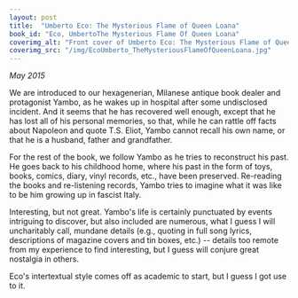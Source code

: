 ```yaml
---
layout: post
title:  "Umberto Eco: The Mysterious Flame of Queen Loana"
book_id: "Eco, UmbertoThe Mysterious Flame Of Queen Loana"
coverimg_alt: "Front cover of Umberto Eco: The Mysterious Flame of Queen Loana"
coverimg_src: "/img/EcoUmberto_TheMysteriousFlameOfQueenLoana.jpg"
---
```


_May 2015_

We are introduced to our hexagenerian, Milanese antique book dealer
and protagonist Yambo, as he wakes up in hospital after some
undisclosed incident. And it seems that he has recovered well enough,
except that he has lost all of his personal memories, so that, while
he can rattle off facts about Napoleon and quote T.S. Eliot, Yambo
cannot recall his own name, or that he is a husband, father and
grandfather.

For the rest of the book, we follow Yambo as he tries to reconstruct
his past. He goes back to his childhood home, where his past in the
form of toys, books, comics, diary, vinyl records, etc., have been
preserved. Re-reading the books and re-listening records, Yambo tries
to imagine what it was like to be him growing up in fascist Italy.

Interesting, but not great. Yambo's life is certainly punctuated by
events intriguing to discover, but also included are numerous, what I
guess I will uncharitably call, mundane details (e.g.,
quoting in full song lyrics, descriptions of magazine covers and tin
boxes, etc.) -- details too remote from my experience to find
interesting, but I guess will conjure great nostalgia in others.

Eco's intertextual style comes off as academic to start, but I guess I
got use to it.
